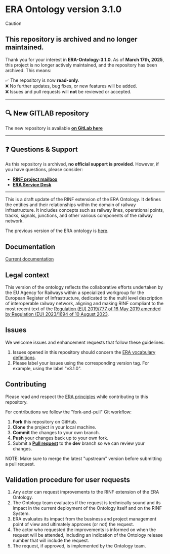 # ERA Ontology version 3.1.0
> [!CAUTION] 
> ##  This repository is archived and no longer maintained.

Thank you for your interest in **ERA-Ontology-3.1.0**. As of **March 17th, 2025**, this project is no longer actively maintained, and the repository has been archived. This means:

✅ The repository is now **read-only**.  
❌ No further updates, bug fixes, or new features will be added.  
❌ Issues and pull requests will **not** be reviewed or accepted.  

---

## 🔍 New GITLAB repository
The new repository is available **[on GitLab here]( https://gitlab.com/era-europa-eu/public/interoperable-data-programme/era-ontology/era-ontology )** 

---

## ❓ Questions & Support
As this repository is archived, **no official support is provided**. However, if you have questions, please consider:
- **[RINF project mailbox](mailto:Rinfprojectteam@era.europa.eu)**
- **[ERA Service Desk](http://servicedesk.era.europa.eu)**

--- 
This is a draft update of the RINF extension of the ERA Ontology.
It defines the entities and their relationships within the domain of railway infrastructure.
It includes concepts such as railway lines, operational points, tracks, signals, junctions, and other various components of the railway network.

The previous version of the ERA ontology is [here](https://data-interop.era.europa.eu/era-vocabulary/).

## Documentation

[Current documentation](https://linkedvocabs.org/data/era-ontology/3.1.0/doc/index-en.html)

## Legal context

This version of the ontology reflects the collaborative efforts undertaken by the EU Agency for Railways within a specialized workgroup for the European Register of Infrastructure, dedicated to the multi level description of interoperable railway network, aligning and making RINF compliant to the most recent text of the [Regulation (EU) 2019/777 of 16 May 2019 amended by Regulation (EU) 2023/1694 of 10 August 2023](https://eur-lex.europa.eu/legal-content/EN/TXT/?uri=CELEX%3A02019R0777-20230928).

## Issues

We welcome issues and enhancement requests that follow these guidelines:

1. Issues opened in this repository should concern the [ERA vocabulary definitions](https://github.com/Interoperable-data/ERA-Ontology-3.1.0/issues).
2. Please label your issues using the corresponding version tag. For example, using the label "v3.1.0".

## Contributing

Please read and respect the [ERA principles](https://github.com/Interoperable-data/ERA_vocabulary/tree/main/governance) while contributing to this repository.

For contributions we follow the "fork-and-pull" Git workflow:

1. **Fork** this repository on GitHub.
2. **Clone** the project in your local machine.
3. **Commit** the changes to your own branch.
4. **Push** your changes back up to your own fork.
5. Submit a [**Pull request**](https://github.com/Interoperable-data/ERA-Ontology-3.1.0/pulls) to the **dev** branch so we can review your changes.

NOTE: Make sure to merge the latest "upstream" version before submitting a pull request.

## Validation procedure for user requests

1. Any actor can request improvements to the RINF extension of the ERA Ontology.
2. The Ontology team evaluates if the request is technically sound and its impact in the current deployment of the Ontology itself and on the RINF System.
3. ERA evaluates its impact from the business and project management point of view and ultimately approves (or not) the request. 
4. The actor who requested the improvements is informed on when the request will be attended, including an indication of the Ontology release number that will include the request.
5. The request, if approved, is implemented by the Ontology team.
